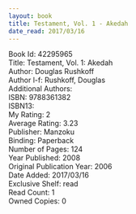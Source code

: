```yaml
---
layout: book
title: Testament, Vol. 1 - Akedah
date_read: 2017/03/16
---
```


Book Id: 42295965<br />
Title: Testament, Vol. 1: Akedah<br />
Author: Douglas Rushkoff<br />
Author l-f: Rushkoff, Douglas<br />
Additional Authors: <br />
ISBN: 9788361382<br />
ISBN13: <br />
My Rating: 2<br />
Average Rating: 3.23<br />
Publisher: Manzoku<br />
Binding: Paperback<br />
Number of Pages: 124<br />
Year Published: 2008<br />
Original Publication Year: 2006<br />
Date Added: 2017/03/16<br />
Exclusive Shelf: read<br />
Read Count: 1<br />
Owned Copies: 0<br />

